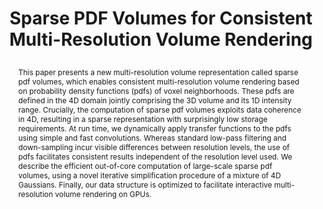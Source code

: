 ---
# this file is written in YAML http://docs.ansible.com/ansible/latest/YAMLSyntax.html
# all lines with a leading sharp are comments and will not be compiled
# longer blocks of text should start with a a leading > to escape all special characters
  
# URL handle for generated webpage
slug:       spdfvolumes

#specifies layout to be used for page generation (do not modify)
layout:     publication

#publication title
title:      >
   Sparse PDF Volumes for Consistent Multi-Resolution Volume Rendering

#include in selected publications on front page (optional, delete line if not applicable)
display: selected

#list all publication authors in correct order
authors:
 - Ronell Sicat
 - Jens Krüger
 - Torsten Möller
 - Markus Hadwiger 
 
#insert publication venue (displayed on publication page)
venue:      >
   IEEE Transactions on Visualization and Computer Graphics, Vol.20, No.12 (Proceedings IEEE Scientifc Visualization 2014), pp. 2417-2426
   
#insert short venue (displayed in box in publication list)
shortvenue: >
   IEEE Scientific Visualization 2014

#specify publication year
year:       2014

#insert abstract of publication
abstract:   >
   This paper presents a new multi-resolution volume representation called sparse pdf volumes, which enables consistent multi-resolution volume rendering based on probability density functions (pdfs) of voxel neighborhoods. These pdfs are defined in the 4D domain jointly comprising the 3D volume and its 1D intensity range. Crucially, the computation of sparse pdf volumes exploits data coherence in 4D, resulting in a sparse representation with surprisingly low storage requirements. At run time, we dynamically apply transfer functions to the pdfs using simple and fast convolutions. Whereas standard low-pass filtering and down-sampling incur visible differences between resolution levels, the use of pdfs facilitates consistent results independent of the resolution level used. We describe the efficient out-of-core computation of large-scale sparse pdf volumes, using a novel iterative simplification procedure of a mixture of 4D Gaussians. Finally, our data structure is optimized to facilitate interactive multi-resolution volume rendering on GPUs.

#link to hi-res teaser image of publication (please make sure the image is wide, e.g. aspect ratio between 4:2 and 4:1) 
teaser:     './publications/2014_sicat_spdfvolumes.png'

#link to smaller thumbnail image of publication (please make sure the aspect ratio is 3:2, suggested size is 150x100px)
thumbnail:  './publications/2014_sicat_thumbnail.png'

#link to publication video (optional): you can either upload the video to our website (insert local link) or host it on youtube or vimeo (in this case insert the youtube/vimeo link)
video:      'https://www.youtube.com/watch?v=hAWBevfB1oE'

#link to publication pdf (optional)
pdf:        './publications/2014_sicat_spdfvolumes.pdf'

#insert citation. please format citation by inserting <br> at line breaks, &emsp; will insert a tab character to prettify the citation
citation:   >
  @article{Sicat2014SPDFVolumes,<br>
   &emsp;title = {Sparse PDF Volumes for Consistent Multi-Resolution Volume Rendering},<br>
   &emsp;author = {Sicat, Ronell and Kr{\"u}ger, Jens and M{\"o}ller, Torsten and Hadwiger, Markus},<br>
   &emsp;journal = {IEEE Transactions on Visualization and Computer Graphics (Proceedings IEEE Scientifc Visualization 2014)},<br>
   &emsp;year = {2014},<br>
   &emsp;volume = {20},<br>
   &emsp;number = {12},<br>
   &emsp;pages = {2417--2426}<br>
  }

#insert links to additional material for the publication (optional)
#links need a title, a URL and a type (this defines the link icon) which can be one of the following values: code, archive, files, slides or text (this is the default icon)
#links: 
# - title: ExampleCode
#   type:  code
#   url:   './publications/supplementary1.zip' 
# - title: ExampleSlides
#   type:  slides
#   url:   './publications/presentation.pptx' 

#don't forget the leading and trailing --- in a YAML file
---